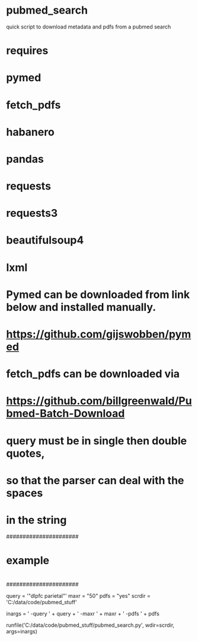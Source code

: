 # pubmed_search
quick script to download metadata and pdfs from a pubmed search




# requires 
#     pymed 
#     fetch_pdfs
#     habanero 
#     pandas 
#     requests
#     requests3
#     beautifulsoup4
#     lxml


# Pymed can be downloaded from link below and installed manually.
# https://github.com/gijswobben/pymed
# fetch_pdfs can be downloaded via 
# https://github.com/billgreenwald/Pubmed-Batch-Download





# query must be in single then double quotes, 
# so that the parser can deal with the spaces 
# in the string

######################
#
#
#
# example
#
#
#
######################

query = '"dlpfc parietal"'
maxr = "50"
pdfs = "yes"
scrdir = 'C:/data/code/pubmed_stuff'


inargs =  ' -query ' + query + ' -maxr ' + maxr + ' -pdfs ' + pdfs

runfile('C:/data/code/pubmed_stuff/pubmed_search.py', wdir=scrdir, args=inargs)
